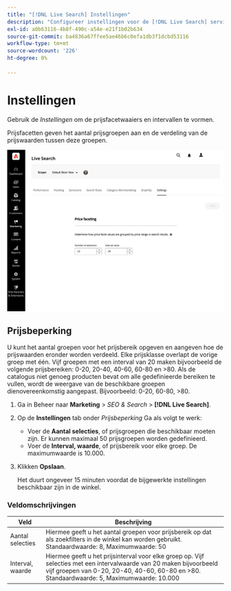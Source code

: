 ```yaml
---
title: "[!DNL Live Search] Instellingen"
description: "Configureer instellingen voor de [!DNL Live Search] service."
exl-id: a0b63116-4b8f-490c-a54e-e21f1b02b634
source-git-commit: ba4836a67ffee5ae46b6c0efa1db3f1dcbd53116
workflow-type: tm+mt
source-wordcount: '226'
ht-degree: 0%

---
```


# Instellingen

Gebruik de *Instellingen* om de prijsfacetwaaiers en intervallen te vormen.

Prijsfacetten geven het aantal prijsgroepen aan en de verdeling van de prijswaarden tussen deze groepen.

![Instellingen](assets/settings.png)

## Prijsbeperking

U kunt het aantal groepen voor het prijsbereik opgeven en aangeven hoe de prijswaarden eronder worden verdeeld. Elke prijsklasse overlapt de vorige groep met één. Vijf groepen met een interval van 20 maken bijvoorbeeld de volgende prijsbereiken: 0-20, 20-40, 40-60, 60-80 en >80. Als de catalogus niet genoeg producten bevat om alle gedefinieerde bereiken te vullen, wordt de weergave van de beschikbare groepen dienovereenkomstig aangepast. Bijvoorbeeld: 0-20, 60-80, >80.

1. Ga in Beheer naar **Marketing** > *SEO &amp; Search* > **[!DNL Live Search]**.
1. Op de **Instellingen** tab onder *Prijsbeperking* Ga als volgt te werk:
   * Voer de **Aantal selecties**, of prijsgroepen die beschikbaar moeten zijn. Er kunnen maximaal 50 prijsgroepen worden gedefinieerd.
   * Voer de **Interval, waarde**, of prijsbereik voor elke groep. De maximumwaarde is 10.000.
1. Klikken **Opslaan**.

   Het duurt ongeveer 15 minuten voordat de bijgewerkte instellingen beschikbaar zijn in de winkel.

### Veldomschrijvingen

| Veld | Beschrijving |
|--- |--- |
| Aantal selecties | Hiermee geeft u het aantal groepen voor prijsbereik op dat als zoekfilters in de winkel kan worden gebruikt. Standaardwaarde: 8, Maximumwaarde: 50 |
| Interval, waarde | Hiermee geeft u het prijsinterval voor elke groep op. Vijf selecties met een intervalwaarde van 20 maken bijvoorbeeld vijf groepen van 0-20, 20-40, 40-60, 60-80 en >80. Standaardwaarde: 5, Maximumwaarde: 10.000 |
